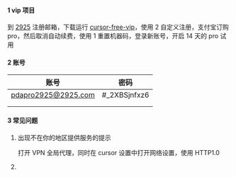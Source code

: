 #### 1 vip 项目

到 [2925](https://2925.com) 注册邮箱，下载运行 [cursor-free-vip](https://github.com/yeongpin/cursor-free-vip)，使用 2 自定义注册，支付宝订购 pro，然后取消自动续费，使用 1 重置机器码，登录新账号，开启 14 天的 pro 试用

#### 2 账号

|        账号         |     密码     |
| :-----------------: | :----------: |
| pdapro2925@2925.com | #_2XBSjnfxz6 |
|                     |              |
|                     |              |

#### 3 常见问题

1. 出现不在你的地区提供服务的提示

   打开 VPN 全局代理，同时在 cursor 设置中打开网络设置，使用 HTTP1.0

2. 

